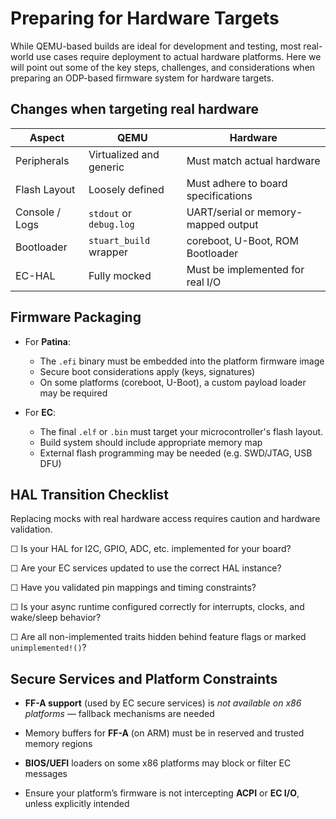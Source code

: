 # Preparing for Hardware Targets
While QEMU-based builds are ideal for development and testing, most real-world use cases require deployment to actual hardware platforms. Here we will point out some of the key steps, challenges, and considerations when preparing an ODP-based firmware system for hardware targets.

## Changes when targeting real hardware
| Aspect | QEMU | Hardware |
|--------|------|----------|
| Peripherals | Virtualized and generic | Must match actual hardware |
| Flash Layout | Loosely defined | Must adhere to board specifications |
| Console / Logs | `stdout` or `debug.log` | UART/serial or memory-mapped output |
| Bootloader | `stuart_build` wrapper | coreboot, U-Boot, ROM Bootloader |
| EC-HAL | Fully mocked | Must be implemented for real I/O |

## Firmware Packaging
- For __Patina__:
    - The `.efi` binary must be embedded into the platform firmware image
    - Secure boot considerations apply (keys, signatures)
    - On some platforms (coreboot, U-Boot), a custom payload loader may be required

- For __EC__:
    - The final `.elf` or `.bin` must target your microcontroller's flash layout.
    - Build system should include appropriate memory map
    - External flash programming may be needed (e.g. SWD/JTAG, USB DFU)

## HAL Transition Checklist
Replacing mocks with real hardware access requires caution and hardware validation.

 ☐ Is your HAL for I2C, GPIO, ADC, etc. implemented for your board?

 ☐ Are your EC services updated to use the correct HAL instance?

 ☐ Have you validated pin mappings and timing constraints?

 ☐ Is your async runtime configured correctly for interrupts, clocks, and wake/sleep behavior?

 ☐ Are all non-implemented traits hidden behind feature flags or marked `unimplemented!()`?

## Secure Services and Platform Constraints

- __FF-A support__ (used by EC secure services) is _not available on x86 platforms_ — fallback mechanisms are needed

- Memory buffers for __FF-A__ (on ARM) must be in reserved and trusted memory regions

- __BIOS/UEFI__ loaders on some x86 platforms may block or filter EC messages

- Ensure your platform’s firmware is not intercepting __ACPI__ or __EC I/O__, unless explicitly intended

